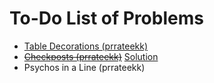 <html>
<body>
<h1>To-Do List of Problems   </h1>
<ul>
<li><a href = 'http://codeforces.com/problemset/problem/478/C'>Table Decorations (prrateekk)</a></li>
<li><del><a href = 'http://codeforces.com/problemset/problem/427/C'>Checkposts (prrateekk)</a></del> <a href = 'http://codeforces.com/contest/427/submission/20646525'>Solution<a/></li>
<li><a ref = 'http://codeforces.com/problemset/problem/319/B'>Psychos in a Line (prrateekk)</a></li>
</ul>
</body>
</html>
